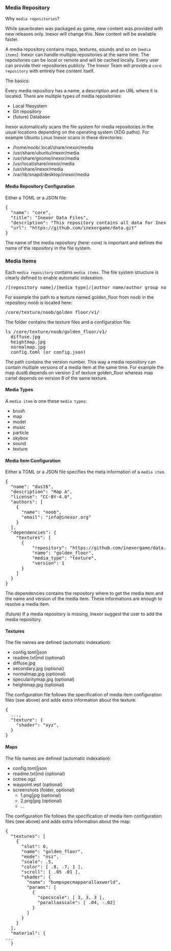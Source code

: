 ### Media Repository

Why `media repositories`?

While sauerbraten was packaged as game, new content was provided with new releases only. Inexor will change this. New content will be available faster.

A media repository contains maps, textures, sounds and so on (`media items`). Inexor can handle multiple repositories at the same time. The repositories can be local or remote and will be cached locally. Every user can provide their repositories publicly. The Inexor Team will provide a `core repository` with entirely free content itself.

The basics:

Every media repository has a name, a description and an URL where it is located. There are multiple types of media repositories:

* Local filesystem
* Git repository
* (future) Database

Inexor automatically scans the file system for media repositories in the usual locations depending on the operating system (XDG paths). For example Ubuntu Linux Inexor scans in these directories:

* /home/noob/.local/share/inexor/media
* /usr/share/ubuntu/inexor/media
* /usr/share/gnome/inexor/media
* /usr/local/share/inexor/media
* /usr/share/inexor/media
* /var/lib/snapd/desktop/inexor/media

#### Media Repository Configuration

Either a TOML or a JSON file:

<pre>
{
  "name": "core",
  "title": "Inexor Data Files",
  "description": "This repository contains all data for Inexor. It is intended as the core package, featuring up our main dependencies plus a few maps in ~300MB. Anything else can get delivered via custom packages ingame.",
  "url": "https://github.com/inexorgame/data.git"
}
</pre>

The name of the media repository (here: core) is important and defines the name of the repository in the file system.

### Media Items

Each `media repository` contains `media items`. The file system structure is clearly defined to enable automatic indexation.

<pre>
/[repository_name]/[media_type]/[author_name/author_group_name]/[media_name]/v[version]/
</pre>

For example the path to a texture named golden_floor from noob in the repository noob is located here:

<pre>
/core/texture/noob/golden_floor/v1/
</pre>

The folder contains the texture files and a configuration file:

<pre>
ls /core/texture/noob/golden_floor/v1/
  diffuse.jpg
  heightmap.jpg
  normalmap.jpg
  config.toml (or config.json)
</pre>

The path contains the version number. This way a media repository can contain multiple versions of a media item at the same time. For example the map dust6 depends on version 2 of texture golden_floor whereas map cartel depends on version 8 of the same texture.

#### Media Types

A `media item` is one these `media types`:

* brush
* map
* model
* music
* particle
* skybox
* sound
* texture

#### Media Item Configuration

Either a TOML or a JSON file specifies the meta information of a `media item`.

<pre>
{
  "name": "dust6",
  "description": "Map A",
  "license": "CC-BY-4.0",
  "authors": [
    {
      "name": "noob",
      "email": "info@inexor.org"
    }
  ],
  "dependencies": {
    "textures": [
      {
          "repository": "https://github.com/inexorgame/data.git",
          "name": "golden_floor",
          "media_type": "texture",
          "version": 1
      }
    ]
  }
}
</pre>

The dependencies contains the repository where to get the media item and the name and version of the media item. These informations are enough to resolve a media item.

(future) If a media repository is missing, Inexor suggest the user to add the media repository.

#### Textures

The file names are defined (automatic indexation):

* config.toml|json
* readme.txt|md (optional)
* diffuse.jpg
* secondary.jpg (optional)
* normalmap.jpg (optional)
* specularitymap.jpg (optional)
* heightmap.jpg (optional)

The configuration file follows the specification of media item configuration files (see above) and adds extra information about the texture:

<pre>
{
  ...,
  "texture": {
    "shader": "xyz",
  }
}
</pre>

#### Maps

The file names are defined (automatic indexation):

* config.toml|json
* readme.txt|md (optional)
* octree.ogz
* waypoint.wpt (optional)
* screenshots (folder, optional)
  * 1.png|jpg (optional)
  * 2.png|jpg (optional)
  * ...

The configuration file follows the specification of media item configuration files (see above) and adds extra information about the map:

<pre>
{
  "textures": [
    {
      "slot": 0,
      "name": "golden_floor",
      "mode": "nsz",
      "scale": .5,
      "color": [ .8, .7, 1 ],
      "scroll": [ .05 .01 ],
      "shader": {
        "name": "bumpspecmapparallaxworld",
        "params": [
          {
            "specscale": [ 3, 3, 3 ],
            "parallaxscale": [ .04, -.02]
          }
        ]
      }
    }
  ],
  "material": {
...
  }
</pre>
